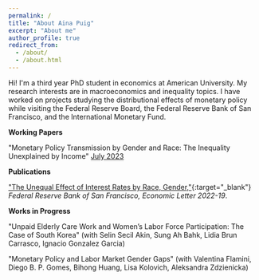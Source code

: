 ```yaml
---
permalink: /
title: "About Aina Puig"
excerpt: "About me"
author_profile: true
redirect_from: 
  - /about/
  - /about.html
---
```


Hi! I'm a third year PhD student in economics at American University. My research interests are in macroeconomics and inequality topics. I have worked on projects studying the distributional effects of monetary policy while visiting the Federal Reserve Board, the Federal Reserve Bank of San Francisco, and the International Monetary Fund.

**Working Papers**

"Monetary Policy Transmission by Gender and Race: The Inequality Unexplained by Income" [July 2023]()


**Publications**

["The Unequal Effect of Interest Rates by Race, Gender,"](https://www.frbsf.org/economic-research/publications/economic-letter/2022/august/unequal-effect-interest-rates-by-race-and-gender/){:target="_blank"} _Federal Reserve Bank of San Francisco, Economic Letter 2022-19_. 


**Works in Progress**

"Unpaid Elderly Care Work and Women’s Labor Force Participation: The Case of South Korea" (with Selin Secil Akin, Sung Ah Bahk,
Lidia Brun Carrasco, Ignacio Gonzalez Garcia)

"Monetary Policy and Labor Market Gender Gaps" (with Valentina Flamini, Diego B. P. Gomes, Bihong Huang, Lisa Kolovich, Aleksandra Zdzienicka)
